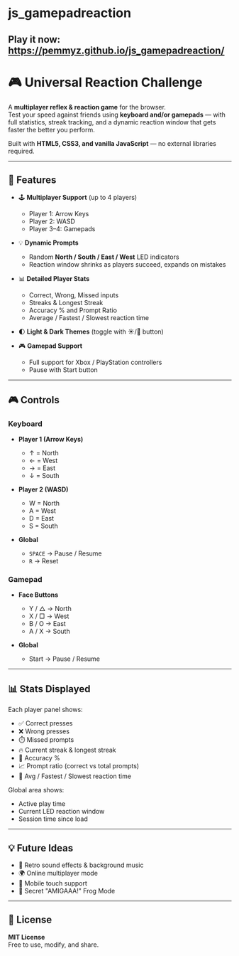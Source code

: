 # js_gamepadreaction

## Play it now: https://pemmyz.github.io/js_gamepadreaction/

# 🎮 Universal Reaction Challenge

A **multiplayer reflex & reaction game** for the browser.  
Test your speed against friends using **keyboard and/or gamepads** — with full statistics, streak tracking, and a dynamic reaction window that gets faster the better you perform.  

Built with **HTML5, CSS3, and vanilla JavaScript** — no external libraries required.

---

## 🚀 Features

- 🕹️ **Multiplayer Support** (up to 4 players)  
  - Player 1: Arrow Keys  
  - Player 2: WASD  
  - Player 3–4: Gamepads  

- 💡 **Dynamic Prompts**  
  - Random **North / South / East / West** LED indicators  
  - Reaction window shrinks as players succeed, expands on mistakes  

- 📊 **Detailed Player Stats**  
  - Correct, Wrong, Missed inputs  
  - Streaks & Longest Streak  
  - Accuracy % and Prompt Ratio  
  - Average / Fastest / Slowest reaction time  

- 🌓 **Light & Dark Themes** (toggle with ☀️/🌙 button)  

- 🎮 **Gamepad Support**  
  - Full support for Xbox / PlayStation controllers  
  - Pause with Start button  

---

## 🎮 Controls

### Keyboard
- **Player 1 (Arrow Keys)**  
  - ↑ = North  
  - ← = West  
  - → = East  
  - ↓ = South  

- **Player 2 (WASD)**  
  - W = North  
  - A = West  
  - D = East  
  - S = South  

- **Global**  
  - `SPACE` → Pause / Resume  
  - `R` → Reset  

### Gamepad
- **Face Buttons**  
  - Y / △ → North  
  - X / □ → West  
  - B / O → East  
  - A / X → South  

- **Global**  
  - Start → Pause / Resume  

---

## 📊 Stats Displayed

Each player panel shows:
- ✅ Correct presses  
- ❌ Wrong presses  
- ⏱️ Missed prompts  
- 🔥 Current streak & longest streak  
- 🎯 Accuracy %  
- 📈 Prompt ratio (correct vs total prompts)  
- 🧠 Avg / Fastest / Slowest reaction time  

Global area shows:
- Active play time  
- Current LED reaction window  
- Session time since load  

---

## 💡 Future Ideas

- 🎵 Retro sound effects & background music  
- 🌍 Online multiplayer mode  
- 📱 Mobile touch support  
- 🐸 Secret "AMIGAAA!" Frog Mode  

---

## 📜 License

**MIT License**  
Free to use, modify, and share.

